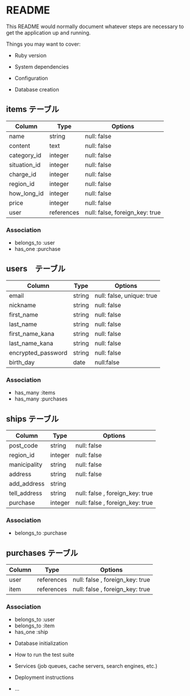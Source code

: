 # README

This README would normally document whatever steps are necessary to get the
application up and running.

Things you may want to cover:

* Ruby version

* System dependencies

* Configuration

* Database creation

## items テーブル

|Column   |Type      |Options    |
|---------|----------|-----------|
|name    |string    |null: false|
|content  |text      |null: false|
|category_id |integer   |null: false|
|situation_id|integer   |null: false|
|charge_id |integer   |null: false|
|region_id   |integer   |null: false|
|how_long_id |integer   |null: false| 
|price    |integer   |null: false|
|user     |references|null: false, foreign_key: true|

### Association
- belongs_to :user
- has_one :purchase

## users　テーブル

|Column          |Type    |Options     |
|----------------|--------|------------|
|email           |string  |null: false, unique: true|
|nickname        |string  |null: false |
|first_name      |string  |null: false |
|last_name       |string  |null: false |
|first_name_kana |string  |null: false |
|last_name_kana  |string  |null: false |
|encrypted_password |string  |null: false |
|birth_day       |date |null:false  |

### Association
- has_many :items
- has_many :purchases

## ships テーブル

|Column     |Type       |Options     |
|---------|-----------|------------|
|post_code  |string    |null: false |
|region_id  |integer    |null: false |
|manicipality|string |null: false|
|address     |string |null: false |
|add_address |string |            |
|tell_address |string |null: false , foreign_key: true|
|purchase |integer |null: false , foreign_key: true|

### Association
- belongs_to :purchase

## purchases テーブル

|Column     |Type       |Options     |
|----------|-----------|------------|
|user      |references |null: false , foreign_key: true |
|item      |references |null: false , foreign_key: true |

### Association
- belongs_to :user
- belongs_to :item
- has_one :ship


* Database initialization

* How to run the test suite

* Services (job queues, cache servers, search engines, etc.)

* Deployment instructions

* ...
